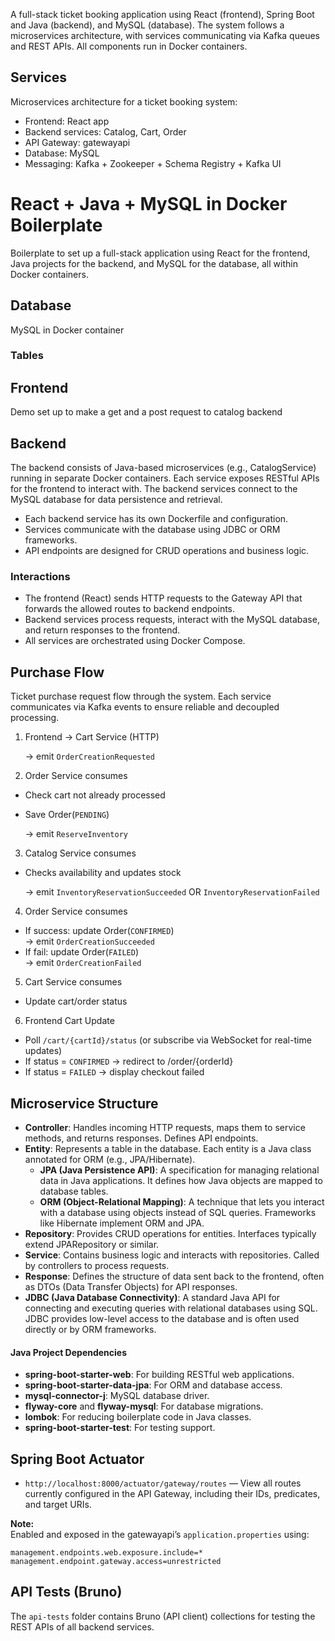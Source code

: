 A full-stack ticket booking application using React (frontend), Spring Boot and Java (backend), and MySQL (database). 
The system follows a microservices architecture, with services communicating via Kafka queues and REST APIs.
All components run in Docker containers.

## Services

Microservices architecture for a ticket booking system:
  - Frontend: React app
  - Backend services: Catalog, Cart, Order
  - API Gateway: gatewayapi
  - Database: MySQL
  - Messaging: Kafka + Zookeeper + Schema Registry + Kafka UI

# React + Java + MySQL in Docker Boilerplate

Boilerplate to set up a full-stack application using React for the frontend, Java projects for the backend, and MySQL for the database, all within Docker containers. 

## Database

MySQL in Docker container

### Tables

## Frontend

Demo set up to make a get and a post request to catalog backend

## Backend

The backend consists of Java-based microservices (e.g., CatalogService) running in separate Docker containers. Each service exposes RESTful APIs for the frontend to interact with. The backend services connect to the MySQL database for data persistence and retrieval.

- Each backend service has its own Dockerfile and configuration.
- Services communicate with the database using JDBC or ORM frameworks.
- API endpoints are designed for CRUD operations and business logic.

### Interactions

- The frontend (React) sends HTTP requests to the Gateway API that forwards the allowed routes to backend endpoints.
- Backend services process requests, interact with the MySQL database, and return responses to the frontend.
- All services are orchestrated using Docker Compose.

## Purchase Flow
Ticket purchase request flow through the system. Each service communicates via Kafka events to ensure reliable and decoupled processing.

1) Frontend → Cart Service (HTTP)
    
   → emit `OrderCreationRequested`

2) Order Service consumes
- Check cart not already processed
- Save Order(`PENDING`)

  → emit `ReserveInventory`

3) Catalog Service consumes
- Checks availability and updates stock

  → emit `InventoryReservationSucceeded` OR `InventoryReservationFailed`

4) Order Service consumes
- If success: update Order(`CONFIRMED`)  
  → emit `OrderCreationSucceeded`
- If fail: update Order(`FAILED`)  
  → emit `OrderCreationFailed`

5) Cart Service consumes
- Update cart/order status

6) Frontend Cart Update
  - Poll `/cart/{cartId}/status` (or subscribe via WebSocket for real-time updates)
  - If status = `CONFIRMED` → redirect to /order/{orderId}
  - If status = `FAILED` → display checkout failed


## Microservice Structure

- **Controller**: Handles incoming HTTP requests, maps them to service methods, and returns responses. Defines API endpoints.
- **Entity**: Represents a table in the database. Each entity is a Java class annotated for ORM (e.g., JPA/Hibernate).
  - **JPA (Java Persistence API)**: A specification for managing relational data in Java applications. It defines how Java objects are mapped to database tables.
  - **ORM (Object-Relational Mapping)**: A technique that lets you interact with a database using objects instead of SQL queries. Frameworks like Hibernate implement ORM and JPA.
- **Repository**: Provides CRUD operations for entities. Interfaces typically extend JPARepository or similar.
- **Service**: Contains business logic and interacts with repositories. Called by controllers to process requests.
- **Response**: Defines the structure of data sent back to the frontend, often as DTOs (Data Transfer Objects) for API responses.
- **JDBC (Java Database Connectivity)**: A standard Java API for connecting and executing queries with relational databases using SQL. JDBC provides low-level access to the database and is often used directly or by ORM frameworks.

#### Java Project Dependencies

- **spring-boot-starter-web**: For building RESTful web applications.
- **spring-boot-starter-data-jpa**: For ORM and database access.
- **mysql-connector-j**: MySQL database driver.
- **flyway-core** and **flyway-mysql**: For database migrations.
- **lombok**: For reducing boilerplate code in Java classes.
- **spring-boot-starter-test**: For testing support.

## Spring Boot Actuator

- `http://localhost:8000/actuator/gateway/routes` — View all routes currently configured in the API Gateway, including their IDs, predicates, and target URIs.

**Note:**  
Enabled and exposed in the gatewayapi’s `application.properties` using:
```
management.endpoints.web.exposure.include=*
management.endpoint.gateway.access=unrestricted
```

## API Tests (Bruno)
The `api-tests` folder contains Bruno (API client) collections for testing the REST APIs of all backend services.
